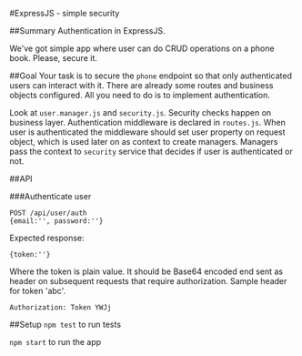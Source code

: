 #ExpressJS - simple security

##Summary
Authentication in ExpressJS.

We've got simple app where user can do CRUD operations on a phone book. Please, secure it.

##Goal
Your task is to secure the `phone` endpoint so that only authenticated users can interact with it.
There are already some routes and business objects configured.
All you need to do is to implement authentication.

Look at `user.manager.js` and `security.js`. Security checks happen on business layer.
Authentication middleware is declared in `routes.js`.
When user is authenticated the middleware should set user property on request object, which is used later on as context to create managers.
Managers pass the context to `security` service that decides if user is authenticated or not.

##API

###Authenticate user
```
POST /api/user/auth
{email:'', password:''}
```

Expected response:

```
{token:''}
```

Where the token is plain value. It should be Base64 encoded end sent as header on subsequent requests that require authorization. Sample header for
token 'abc'.

```
Authorization: Token YWJj
```
 
##Setup
`npm test` to run tests

`npm start` to run the app
